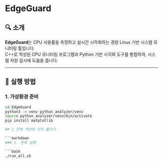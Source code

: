 # EdgeGuard

## 🔍 소개
**EdgeGuard**는 CPU 사용률을 측정하고 실시간 시각화하는 경량 Linux 기반 시스템 모니터링 툴입니다.  
C++로 작성된 CPU 모니터링 프로그램과 Python 기반 시각화 도구를 통합하여, 시스템 자원 감시에 도움을 줍니다.

---


## 🚀 실행 방법

### 1. 가상환경 준비

```bash
cd EdgeGuard
python3 -m venv python_analyzer/venv
source python_analyzer/venv/bin/activate
pip install matplotlib

## 🧩 전체 섹션에 이어 붙이기

```markdown
### 2. 전체 실행

```bash
./run_all.sh

